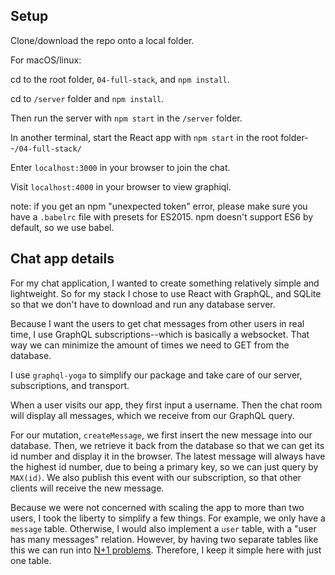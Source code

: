 ## Setup

Clone/download the repo onto a local folder.

For macOS/linux:

cd to the root folder, `04-full-stack`, and `npm install`.

cd to `/server` folder and `npm install`.

Then run the server with `npm start` in the `/server` folder.

In another terminal, start the React app with `npm start` in the root folder--`/04-full-stack/`

Enter `localhost:3000` in your browser to join the chat.

Visit `localhost:4000` in your browser to view graphiql.

note: if you get an npm "unexpected token" error, please make sure you have a `.babelrc` file with presets for ES2015. npm doesn't support ES6 by default, so we use babel.

## Chat app details

For my chat application, I wanted to create something relatively simple and lightweight. So for my stack I chose to use React with GraphQL, and SQLite so that we don't have to download and run any database server.

Because I want the users to get chat messages from other users in real time, I use GraphQL subscriptions--which is basically a websocket. That way we can minimize the amount of times we need to GET from the database.

I use `graphql-yoga` to simplify our package and take care of our server, subscriptions, and transport.

When a user visits our app, they first input a username. Then the chat room will display all messages, which we receive from our GraphQL query.

For our mutation, `createMessage`, we first insert the new message into our database. Then, we retrieve it back from the database so that we can get its id number and display it in the browser. The latest message will always have the highest id number, due to being a primary key, so we can just query by `MAX(id)`. We also publish this event with our subscription, so that other clients will receive the new message.

Because we were not concerned with scaling the app to more than two users, I took the liberty to simplify a few things. For example, we only have a `message` table. Otherwise, I would also implement a `user` table, with a "user has many messages" relation. However, by having two separate tables like this we can run into [N+1 problems](https://medium.com/slite/avoiding-n-1-requests-in-graphql-including-within-subscriptions-f9d7867a257d). Therefore, I keep it simple here with just one table.
